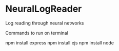 # NeuralLogReader
Log reading through neural networks


Commands to run on terminal

npm install express
npm install ejs
npm install node
